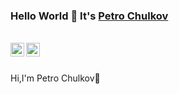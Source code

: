 ### Hello World 👋 It's [Petro Chulkov](https://github.com/PetroChulkov)

<br/>


<a href="https://www.linkedin.com/in/saket-prag-31b972157/">
<img align="left" alt="Petro Chulkov" width="22px" src="[https://www.linkedin.com/in/petro-chulkov" />
</a>
<a href="https://www.instagram.com/chulkov.petr.9/">
<img align="left" alt="Petro Chulkov" width="22px" src="https://cdn.jsdelivr.net/npm/simple-icons@v3/icons/facebook.svg" />
</a>
<br />

<br />

Hi,I'm Petro Chulkov🙌





